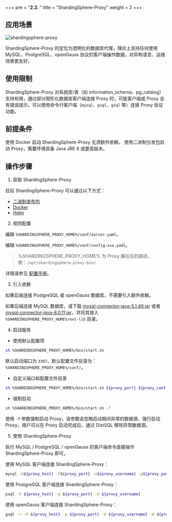 +++
pre = "<b>2.2. </b>"
title = "ShardingSphere-Proxy"
weight = 2
+++

## 应用场景

![shardingsphere-proxy](https://shardingsphere.apache.org/document/current/img/shardingsphere-proxy_v2.png)

ShardingSphere-Proxy 的定位为透明化的数据库代理，理论上支持任何使用 MySQL、PostgreSQL、openGauss 协议的客户端操作数据，对异构语言、运维场景更友好。

## 使用限制

ShardingSphere-Proxy 对系统库/表（如 information_schema、pg_catalog）支持有限，通过部分图形化数据库客户端连接 Proxy 时，可能客户端或 Proxy 会有错误提示。可以使用命令行客户端（`mysql`、`psql`、`gsql` 等）连接 Proxy 验证功能。

## 前提条件

使用 Docker 启动 ShardingSphere-Proxy 无须额外依赖。
使用二进制分发包启动 Proxy，需要环境具备 Java JRE 8 或更高版本。

## 操作步骤

1. 获取 ShardingSphere-Proxy

目前 ShardingSphere-Proxy 可以通过以下方式：
- [二进制发布包](/cn/user-manual/shardingsphere-proxy/startup/bin/)
- [Docker](/cn/user-manual/shardingsphere-proxy/startup/docker/)
- [Helm](/cn/user-manual/shardingsphere-proxy/startup/helm/)

2. 规则配置

编辑 `%SHARDINGSPHERE_PROXY_HOME%/conf/server.yaml`。

编辑 `%SHARDINGSPHERE_PROXY_HOME%/conf/config-xxx.yaml`。

> %SHARDINGSPHERE_PROXY_HOME% 为 Proxy 解压后的路径，例：`/opt/shardingsphere-proxy-bin/`

详情请参见 [配置手册](/cn/user-manual/shardingsphere-proxy/yaml-config/)。

3. 引入依赖

如果后端连接 PostgreSQL 或 openGauss 数据库，不需要引入额外依赖。

如果后端连接 MySQL 数据库，请下载 [mysql-connector-java-5.1.49.jar](https://repo1.maven.org/maven2/mysql/mysql-connector-java/5.1.49/mysql-connector-java-5.1.49.jar) 或者 [mysql-connector-java-8.0.11.jar](https://repo1.maven.org/maven2/mysql/mysql-connector-java/8.0.11/mysql-connector-java-8.0.11.jar)，并将其放入 `%SHARDINGSPHERE_PROXY_HOME%/ext-lib` 目录。

4. 启动服务

* 使用默认配置项

```bash
sh %SHARDINGSPHERE_PROXY_HOME%/bin/start.sh
```

默认启动端口为 `3307`，默认配置文件目录为：`%SHARDINGSPHERE_PROXY_HOME%/conf/`。

* 自定义端口和配置文件目录

```bash
sh %SHARDINGSPHERE_PROXY_HOME%/bin/start.sh ${proxy_port} ${proxy_conf_directory}
```

* 强制启动

```bash
sh %SHARDINGSPHERE_PROXY_HOME%/bin/start.sh -f
```

使用 `-f` 参数强制启动 Proxy，该参数会忽略启动期间异常的数据源，强行启动 Proxy，用户可以在 Proxy 启动完成后，通过 DistSQL 移除异常数据源。

5. 使用 ShardingSphere-Proxy

执行 MySQL / PostgreSQL / openGauss 的客户端命令直接操作 ShardingSphere-Proxy 即可。

使用 MySQL 客户端连接 ShardingSphere-Proxy：
```bash
mysql -h${proxy_host} -P${proxy_port} -u${proxy_username} -p${proxy_password}
```

使用 PostgreSQL 客户端连接 ShardingSphere-Proxy：
```bash 
psql -h ${proxy_host} -p ${proxy_port} -U ${proxy_username}
```

使用 openGauss 客户端连接 ShardingSphere-Proxy：
```bash 
gsql -r -h ${proxy_host} -p ${proxy_port} -U ${proxy_username} -W ${proxy_password}
```
